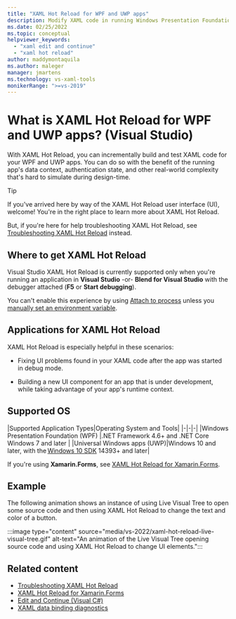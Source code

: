 ```yaml
---
title: "XAML Hot Reload for WPF and UWP apps"
description: Modify XAML code in running Windows Presentation Foundation (WPF) or Universal Windows Platform (UWP) apps with edit and continue features in XAML Hot Reload.
ms.date: 02/25/2022
ms.topic: conceptual
helpviewer_keywords:
  - "xaml edit and continue"
  - "xaml hot reload"
author: maddymontaquila
ms.author: maleger
manager: jmartens
ms.technology: vs-xaml-tools
monikerRange: ">=vs-2019"
---
```

# What is XAML Hot Reload for WPF and UWP apps? (Visual Studio)


With XAML Hot Reload, you can incrementally build and test XAML code for your WPF and UWP apps. You can do so with the benefit of the running app's data context, authentication state, and other real-world complexity that's hard to simulate during design-time.

> [!TIP]
> If you've arrived here by way of the XAML Hot Reload user interface (UI), welcome! You're in the right place to learn more about XAML Hot Reload.
>
> But, if you're here for help troubleshooting XAML Hot Reload, see [Troubleshooting XAML Hot Reload](xaml-hot-reload-troubleshooting.md) instead.

## Where to get XAML Hot Reload

Visual Studio XAML Hot Reload is currently supported only when you're running an application in **Visual Studio** -or- **Blend for Visual Studio** with the debugger attached (**F5** or **Start debugging**).

You can't enable this experience by using [Attach to process](../debugger/attach-to-running-processes-with-the-visual-studio-debugger.md) unless you [manually set an environment variable](xaml-hot-reload-troubleshooting.md#verify-that-you-use-start-debugging-rather-than-attach-to-process).

## Applications for XAML Hot Reload

XAML Hot Reload is especially helpful in these scenarios:

* Fixing UI problems found in your XAML code after the app was started in debug mode.

* Building a new UI component for an app that is under development, while taking advantage of your app's runtime context.

## Supported OS

|Supported Application Types|Operating System and Tools|
|-|-|-|
|Windows Presentation Foundation (WPF) |.NET Framework 4.6+ and .NET Core</br>Windows 7 and later |
|Universal Windows apps (UWP)|Windows 10 and later, with the [Windows 10 SDK](https://developer.microsoft.com/windows/downloads/windows-sdk/) 14393+ and later|

If you're using **Xamarin.Forms**, see [XAML Hot Reload for Xamarin.Forms](/xamarin/xamarin-forms/xaml/hot-reload).

## Example

The following animation shows an instance of using Live Visual Tree to open some source code and then using XAML Hot Reload to change the text and color of a button.

:::image type="content" source="media/vs-2022/xaml-hot-reload-live-visual-tree.gif" alt-text="An animation of the Live Visual Tree opening source code and using XAML Hot Reload to change UI elements.":::

## Related content

* [Troubleshooting XAML Hot Reload](xaml-hot-reload-troubleshooting.md)
* [XAML Hot Reload for Xamarin.Forms](/xamarin/xamarin-forms/xaml/hot-reload)
* [Edit and Continue (Visual C#)](../debugger/edit-and-continue-visual-csharp.md)
* [XAML data binding diagnostics](xaml-data-binding-diagnostics.md)
